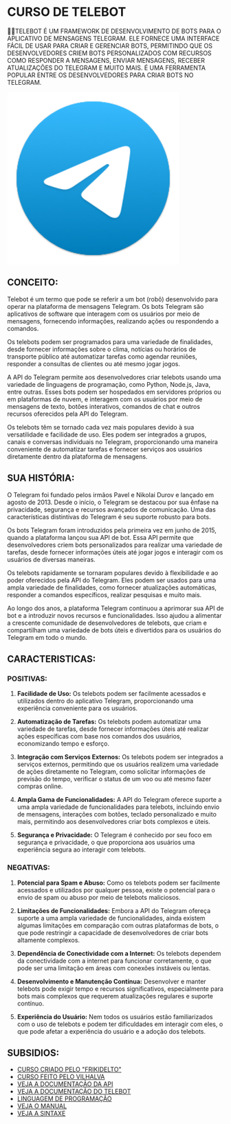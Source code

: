 # CURSO DE TELEBOT
👨‍⚖️TELEBOT É UM FRAMEWORK DE DESENVOLVIMENTO DE BOTS PARA O APLICATIVO DE MENSAGENS TELEGRAM. ELE FORNECE UMA INTERFACE FÁCIL DE USAR PARA CRIAR E GERENCIAR BOTS, PERMITINDO QUE OS DESENVOLVEDORES CRIEM BOTS PERSONALIZADOS COM RECURSOS COMO RESPONDER A MENSAGENS, ENVIAR MENSAGENS, RECEBER ATUALIZAÇÕES DO TELEGRAM E MUITO MAIS. É UMA FERRAMENTA POPULAR ENTRE OS DESENVOLVEDORES PARA CRIAR BOTS NO TELEGRAM.

<img src="FOTO.png" align="center" width="400"> <br>

## CONCEITO:
Telebot é um termo que pode se referir a um bot (robô) desenvolvido para operar na plataforma de mensagens Telegram. Os bots Telegram são aplicativos de software que interagem com os usuários por meio de mensagens, fornecendo informações, realizando ações ou respondendo a comandos.

Os telebots podem ser programados para uma variedade de finalidades, desde fornecer informações sobre o clima, notícias ou horários de transporte público até automatizar tarefas como agendar reuniões, responder a consultas de clientes ou até mesmo jogar jogos.

A API do Telegram permite aos desenvolvedores criar telebots usando uma variedade de linguagens de programação, como Python, Node.js, Java, entre outras. Esses bots podem ser hospedados em servidores próprios ou em plataformas de nuvem, e interagem com os usuários por meio de mensagens de texto, botões interativos, comandos de chat e outros recursos oferecidos pela API do Telegram.

Os telebots têm se tornado cada vez mais populares devido à sua versatilidade e facilidade de uso. Eles podem ser integrados a grupos, canais e conversas individuais no Telegram, proporcionando uma maneira conveniente de automatizar tarefas e fornecer serviços aos usuários diretamente dentro da plataforma de mensagens.

## SUA HISTÓRIA:
O Telegram foi fundado pelos irmãos Pavel e Nikolai Durov e lançado em agosto de 2013. Desde o início, o Telegram se destacou por sua ênfase na privacidade, segurança e recursos avançados de comunicação. Uma das características distintivas do Telegram é seu suporte robusto para bots.

Os bots Telegram foram introduzidos pela primeira vez em junho de 2015, quando a plataforma lançou sua API de bot. Essa API permite que desenvolvedores criem bots personalizados para realizar uma variedade de tarefas, desde fornecer informações úteis até jogar jogos e interagir com os usuários de diversas maneiras.

Os telebots rapidamente se tornaram populares devido à flexibilidade e ao poder oferecidos pela API do Telegram. Eles podem ser usados para uma ampla variedade de finalidades, como fornecer atualizações automáticas, responder a comandos específicos, realizar pesquisas e muito mais.

Ao longo dos anos, a plataforma Telegram continuou a aprimorar sua API de bot e a introduzir novos recursos e funcionalidades. Isso ajudou a alimentar a crescente comunidade de desenvolvedores de telebots, que criam e compartilham uma variedade de bots úteis e divertidos para os usuários do Telegram em todo o mundo.

## CARACTERISTICAS:
### POSITIVAS:
1. **Facilidade de Uso:** Os telebots podem ser facilmente acessados e utilizados dentro do aplicativo Telegram, proporcionando uma experiência conveniente para os usuários.

2. **Automatização de Tarefas:** Os telebots podem automatizar uma variedade de tarefas, desde fornecer informações úteis até realizar ações específicas com base nos comandos dos usuários, economizando tempo e esforço.

3. **Integração com Serviços Externos:** Os telebots podem ser integrados a serviços externos, permitindo que os usuários realizem uma variedade de ações diretamente no Telegram, como solicitar informações de previsão do tempo, verificar o status de um voo ou até mesmo fazer compras online.

4. **Ampla Gama de Funcionalidades:** A API do Telegram oferece suporte a uma ampla variedade de funcionalidades para telebots, incluindo envio de mensagens, interações com botões, teclado personalizado e muito mais, permitindo aos desenvolvedores criar bots complexos e úteis.

5. **Segurança e Privacidade:** O Telegram é conhecido por seu foco em segurança e privacidade, o que proporciona aos usuários uma experiência segura ao interagir com telebots.

### NEGATIVAS:
1. **Potencial para Spam e Abuso:** Como os telebots podem ser facilmente acessados e utilizados por qualquer pessoa, existe o potencial para o envio de spam ou abuso por meio de telebots maliciosos.

2. **Limitações de Funcionalidades:** Embora a API do Telegram ofereça suporte a uma ampla variedade de funcionalidades, ainda existem algumas limitações em comparação com outras plataformas de bots, o que pode restringir a capacidade de desenvolvedores de criar bots altamente complexos.

3. **Dependência de Conectividade com a Internet:** Os telebots dependem da conectividade com a internet para funcionar corretamente, o que pode ser uma limitação em áreas com conexões instáveis ou lentas.

4. **Desenvolvimento e Manutenção Contínua:** Desenvolver e manter telebots pode exigir tempo e recursos significativos, especialmente para bots mais complexos que requerem atualizações regulares e suporte contínuo.

5. **Experiência do Usuário:** Nem todos os usuários estão familiarizados com o uso de telebots e podem ter dificuldades em interagir com eles, o que pode afetar a experiência do usuário e a adoção dos telebots.

## SUBSIDIOS:
- [CURSO CRIADO PELO "FRIKIDELTO"](https://www.youtube.com/playlist?list=PLheIVUbpfWZ2wDRHulCcuIVF-9lkIvyBi)
- [CURSO FEITO PELO VILHALVA](https://github.com/VILHALVA)
- [VEJA A DOCUMENTAÇÃO DA API](https://core.telegram.org/bots/api)
- [VEJA A DOCUMENTAÇÃO DO TELEBOT](https://pytba.readthedocs.io/en/latest/)
- [LINGUAGEM DE PROGRAMAÇÃO](https://github.com/VILHALVA/CURSO-DE-PYTHON)
- [VEJA O MANUAL](./MANUAL.md)
- [VEJA A SINTAXE](./SINTAXE.md)


